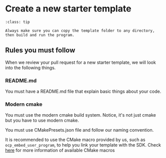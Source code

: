 # Create a new starter template

```{admonition} Always try this before pull request!
:class: tip

Always make sure you can copy the template folder to any directory, then build and run the program.
```

## Rules you must follow

When we review your pull request for a new starter template, we will look into the following things.

### README.md

You must have a README.md file that explain basic things about your code.

### Modern cmake

You must use the modern cmake build system. Notice, it's not just cmake but you have to use modern cmake.

You must use CMakePresets.json file and follow our naming convention.

It is recommended to use the CMake macro provided by us, such as `ocp_embed_user_program`, to help you link your template with the SDK. Check [here](cmake.md) for more information of available CMake macros
